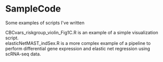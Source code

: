 # SampleCode
Some examples of scripts I've written

CBCvars_riskgroup_violin_Fig1C.R is an example of a simple visualization script.<br>
elasticNetMAST_indSex.R is a more complex example of a pipeline to perform differential gene expression and elastic net regression using scRNA-seq data.
